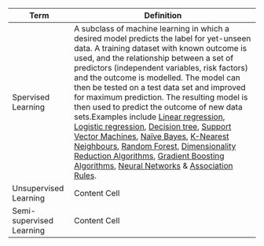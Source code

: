 
|Term                               |Definition                                                                                          |
| --------------------------------- | -------------------------------------------------------------------------------------------------- |
| Spervised Learning                | A subclass of machine learning in which a desired model predicts the label for yet-unseen data. A training dataset with known outcome is used, and the relationship between a set of predictors (independent variables, risk factors) and the outcome is modelled. The model can then be tested on a test data set and improved for maximum prediction. The resulting model is then used to predict the outcome of new data sets.Examples include [Linear regression](), [Logistic regression](), [Decision tree](), [Support Vector Machines](), [Naïve Bayes](), [K-Nearest Neighbours](), [Random Forest](), [Dimensionality Reduction Algorithms](), [Gradient Boosting Algorithms](), [Neural Networks]() & [Association Rules]().                                                                     |
| Unsupervised Learning             | Content Cell                                                                                       |
| Semi-supervised Learning          | Content Cell                                                                                       |
